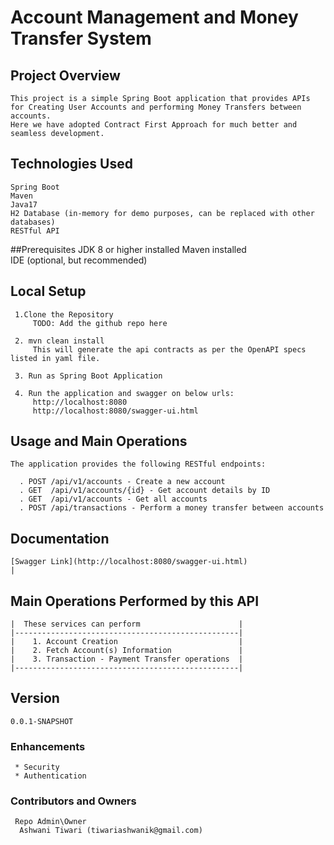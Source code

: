 # Account Management and Money Transfer System 

## Project Overview ##
    This project is a simple Spring Boot application that provides APIs for Creating User Accounts and performing Money Transfers between accounts. 
    Here we have adopted Contract First Approach for much better and seamless development.


## Technologies Used
	Spring Boot
	Maven
	Java17
	H2 Database (in-memory for demo purposes, can be replaced with other databases)
	RESTful API
	
	
##Prerequisites
	JDK 8 or higher installed
	Maven installed  
	IDE (optional, but recommended)


## Local Setup
     1.Clone the Repository
         TODO: Add the github repo here
         
     2. mvn clean install
         This will generate the api contracts as per the OpenAPI specs listed in yaml file.
         
     3. Run as Spring Boot Application
     
     4. Run the application and swagger on below urls:
         http://localhost:8080
         http://localhost:8080/swagger-ui.html

## Usage and Main Operations
    The application provides the following RESTful endpoints:

      . POST /api/v1/accounts - Create a new account
      . GET  /api/v1/accounts/{id} - Get account details by ID
      . GET  /api/v1/accounts - Get all accounts
      . POST /api/transactions - Perform a money transfer between accounts



## Documentation ##

    [Swagger Link](http://localhost:8080/swagger-ui.html)                                                                                                                 |


## Main Operations Performed by this API ##

    |  These services can perform                      |
    |--------------------------------------------------|
    |    1. Account Creation                           |
    |    2. Fetch Account(s) Information               | 
    |    3. Transaction - Payment Transfer operations  |
    |--------------------------------------------------|
    

## Version
	0.0.1-SNAPSHOT


### Enhancements ###
     * Security 
     * Authentication

### Contributors and Owners ###
     
     Repo Admin\Owner
      Ashwani Tiwari (tiwariashwanik@gmail.com)